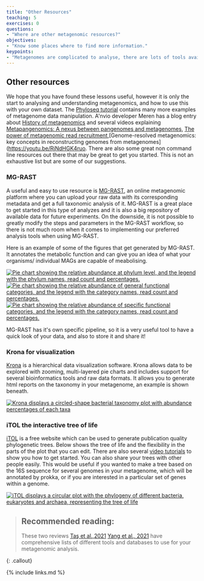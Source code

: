 ```yaml
---
title: "Other Resources"
teaching: 5
exercises: 0
questions:
- "Where are other metagenomic resources?"
objectives:
- "Know some places where to find more information."
keypoints:
- "Metagenomes are complicated to analyse, there are lots of tools available, and the best ones to use change frequently. Do you research and look for what are the most suitable tools to use for your analysis."
---
```


## Other resources
We hope that you have found these lessons useful, however it is only the start to analysing and understanding metagenomics, and how to use this with your own dataset.
The [Phyloseq tutorial](https://joey711.github.io/phyloseq/) contains many more examples of metagenome data manipulation. A'nvio developer Meren has a blog entry about [History of metagenomics](http://merenlab.org/2020/07/27/history-of-metagenomics/) and several videos explaining [Metapangenomics: A nexus between pangenomes and metagenomes](https://youtu.be/C3fHlccFxJw), [The power of metagenomic read recruitment](https://youtu.be/MqD4aN1p1qA),[Genome-resolved metagenomics: key concepts in reconstructing genomes from metagenomes](https://youtu.be/RjNdHGK4ruo. There are also some great non command line resources out there that may be great to get you started. This is not an exhaustive list but are some of our suggestions.

### MG-RAST

A useful and easy to use resource is [MG-RAST](https://www.mg-rast.org/), an online metagenomic platform where you can upload your raw data with its corresponding metadata and get a full taxonomic analysis of it. MG-RAST is a great place to get started in this type of analyzes and it is also a big repository of available data for future experiments. On the downside, it is not possible to greatly modify the steps and parameters in the MG-RAST workflow, so there is not much room when it comes to implementing our preferred analysis tools when using MG-RAST.

Here is an example of some of the figures that get generated by MG-RAST. It annotates the metabolic function and can give you an idea of what your organisms/ individual MAGs are capable of meabolising.

<a href="../fig/03-11-02.png">
  <img src="../fig/03-11-02.png" alt="Pie chart showing the relative abundance at phylum level, and the legend with the phylum names, read count and percentages." />
</a>



<a href="../fig/03-11-04.png">
  <img src="../fig/03-11-04.png" alt="Pie chart showing the relative abundance of general functional categories, and the legend with the category names, read count and percentages." />
</a>

<a href="../fig/03-11-05.png">
  <img src="../fig/03-11-05.png" alt="Pie chart showing the relative abundance of specific functional categories, and the legend with the category names, read count and percentages." />
</a>

MG-RAST has it's own specific pipeline, so it is a very useful tool to have a quick look of your data, and also to store it and share it!

### Krona for visualization

[Krona](https://github.com/marbl/Krona/wiki) is a hierarchical
data visualization software. Krona allows data to be explored with zooming,
multi-layered pie charts and includes support for several bioinformatics
tools and raw data formats. It allows you to generate html reports on the taxonomy in your metagenome, an example is shown beneath.

<a href="{{ page.root }}/fig/03-06-03.png">
  <img src="{{ page.root }}/fig/03-06-03.png" alt="Krona displays a circled-shape bacterial taxonomy plot with abundance percentages of each taxa " />
</a>

### iTOL the interactive tree of life

[iTOL](https://itol.embl.de/) is a free website which can be used to generate publication quality phylogenetic trees. Below shows the tree of life and the flexibility in the parts of the plot that you can edit. There are also several [video tutorials](https://itol.embl.de/video_tutorial.cgi) to show you how to get started. You can also share your trees with other people easily. This would be useful if you wanted to make a tree based on the 16S sequence for several genomes in your metagenome, which will be annotated by prokka, or if you are interested in a particular set of genes within a genome.

<a href="{{ page.root }}/fig/03-06-03.png">
  <img src="{{ page.root }}/fig/iTOL.png" alt="iTOL displays a circular plot with the phylogeny of different bacteria, eukaryotes and archaea, representing the tree of life  " />
</a>

> ## Recommended reading:
> These two reviews [Taş et al.,2021](https://www.sciencedirect.com/science/article/pii/S0958166921000240) [Yang et al., 2021](https://www.sciencedirect.com/science/article/pii/S2001037021004931#s0055) have comprehensive lists of different tools and databases to use for your metagenomic analysis.

{: .callout}

{% include links.md %}
